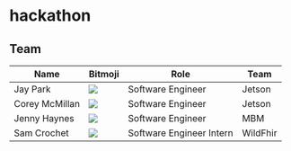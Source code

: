 # hackathon


## Team
Name | Bitmoji | Role | Team
------------ | ------------- | ------------- | -------------
Jay Park| ![](https://github.optum.com/PeanutButterers/hackathon/blob/master/assets/images/bitmoji/jay.png) | Software Engineer | Jetson
Corey McMillan | ![](https://github.optum.com/PeanutButterers/hackathon/blob/master/assets/images/bitmoji/corey.png) | Software Engineer | Jetson
Jenny Haynes | ![](https://github.optum.com/PeanutButterers/hackathon/blob/master/assets/images/bitmoji/jenny.png) | Software Engineer | MBM
Sam Crochet | ![](https://github.optum.com/PeanutButterers/hackathon/blob/master/assets/images/bitmoji/sam.jpg) | Software Engineer Intern | WildFhir


 
